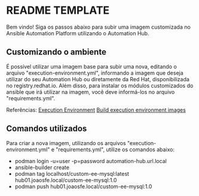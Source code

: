 # README TEMPLATE

Bem vindo! Siga os passos abaixo para subir uma imagem customizada no Ansible Automation Platform utilizando o Automation Hub.

## Customizando o ambiente

É possível utilizar uma imagem base para subir uma nova, editando o arquivo "execution-environment.yml", informando a imagem que deseja utilizar do seu Automation Hub ou diretamente da Red Hat, disponibilizada no registry.redhat.io.
Além disso, para instalar os módulos customizados do ansible que irá utilizar na imagem, você deve informá-los no arquivo "requirements.yml".

Referências:
<a href="https://docs.ansible.com/automation-controller/latest/html/userguide/execution_environments.html" target="_blank">Execution Environment</a>
<a href="https://www.redhat.com/sysadmin/ansible-execution-environment-unconnected" target="_blank">Build execution environment images</a>


## Comandos utilizados

Para criar a nova imagem, utilizando os arquivos "execution-environment.yml" e "requirements.yml", utilize os comandos abaixo: 

- podman login -u=user -p=password automation-hub.url.local
- ansible-builder create
- podman tag localhost/custom-ee-mysql:latest hub01.joaosfe.local/custom-ee-mysql:1.0
- podman push hub01.joaosfe.local/custom-ee-mysql:1.0 
